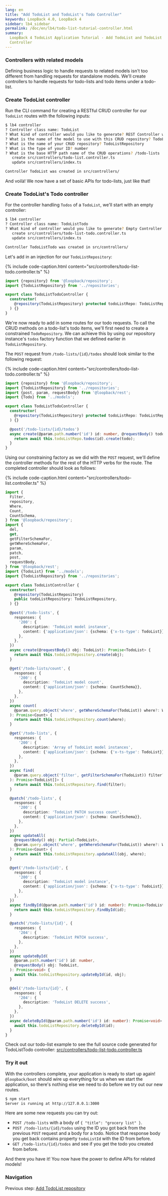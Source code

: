 ```yaml
---
lang: en
title: "Add TodoList and TodoList's Todo Controller"
keywords: LoopBack 4.0, LoopBack 4
sidebar: lb4_sidebar
permalink: /doc/en/lb4/todo-list-tutorial-controller.html
summary:
  LoopBack 4 TodoList Application Tutorial - Add TodoList and TodoList's Todo
  Controller
---
```


### Controllers with related models

Defining business logic to handle requests to related models isn't too different
from handling requests for standalone models. We'll create controllers to handle
requests for todo-lists and todo items under a todo-list.

### Create TodoList controller

Run the CLI command for creating a RESTful CRUD controller for our `TodoList`
routes with the following inputs:

```sh
$ lb4 controller
? Controller class name: TodoList
? What kind of controller would you like to generate? REST Controller with CRUD functions
? What is the name of the model to use with this CRUD repository? TodoList
? What is the name of your CRUD repository? TodoListRepository
? What is the type of your ID? number
? What is the base HTTP path name of the CRUD operations? /todo-lists
   create src/controllers/todo-list.controller.ts
   update src/controllers/index.ts

Controller TodoList was created in src/controllers/
```

And voilà! We now have a set of basic APIs for todo-lists, just like that!

### Create TodoList's Todo controller

For the controller handling `Todos` of a `TodoList`, we'll start with an empty
controller:

```sh
$ lb4 controller
? Controller class name: TodoListTodo
? What kind of controller would you like to generate? Empty Controller
   create src/controllers/todo-list-todo.controller.ts
   update src/controllers/index.ts

Controller TodoListTodo was created in src/controllers/
```

Let's add in an injection for our `TodoListRepository`:

{% include code-caption.html content="src/controllers/todo-list-todo.controller.ts" %}

```ts
import {repository} from '@loopback/repository';
import {TodoListRepository} from '../repositories';

export class TodoListTodoController {
  constructor(
    @repository(TodoListRepository) protected todoListRepo: TodoListRepository,
  ) {}
}
```

We're now ready to add in some routes for our todo requests. To call the CRUD
methods on a todo-list's todo items, we'll first need to create a constrained
`TodoRepository`. We can achieve this by using our repository instance's `todos`
factory function that we defined earlier in `TodoListRepository`.

The `POST` request from `/todo-lists/{id}/todos` should look similar to the
following request:

{% include code-caption.html content="src/controllers/todo-list-todo.controller.ts" %}

```ts
import {repository} from '@loopback/repository';
import {TodoListRepository} from '../repositories';
import {post, param, requestBody} from '@loopback/rest';
import {Todo} from '../models';

export class TodoListTodoController {
  constructor(
    @repository(TodoListRepository) protected todoListRepo: TodoListRepository,
  ) {}

  @post('/todo-lists/{id}/todos')
  async create(@param.path.number('id') id: number, @requestBody() todo: Todo) {
    return await this.todoListRepo.todos(id).create(todo);
  }
}
```

Using our constraining factory as we did with the `POST` request, we'll define
the controller methods for the rest of the HTTP verbs for the route. The
completed controller should look as follows:

{% include code-caption.html content="src/controllers/todo-list.controller.ts" %}

```ts
import {
  Filter,
  repository,
  Where,
  Count,
  CountSchema,
} from '@loopback/repository';
import {
  del,
  get,
  getFilterSchemaFor,
  getWhereSchemaFor,
  param,
  patch,
  post,
  requestBody,
} from '@loopback/rest';
import {TodoList} from '../models';
import {TodoListRepository} from '../repositories';

export class TodoListController {
  constructor(
    @repository(TodoListRepository)
    public todoListRepository: TodoListRepository,
  ) {}

  @post('/todo-lists', {
    responses: {
      '200': {
        description: 'TodoList model instance',
        content: {'application/json': {schema: {'x-ts-type': TodoList}}},
      },
    },
  })
  async create(@requestBody() obj: TodoList): Promise<TodoList> {
    return await this.todoListRepository.create(obj);
  }

  @get('/todo-lists/count', {
    responses: {
      '200': {
        description: 'TodoList model count',
        content: {'application/json': {schema: CountSchema}},
      },
    },
  })
  async count(
    @param.query.object('where', getWhereSchemaFor(TodoList)) where?: Where,
  ): Promise<Count> {
    return await this.todoListRepository.count(where);
  }

  @get('/todo-lists', {
    responses: {
      '200': {
        description: 'Array of TodoList model instances',
        content: {'application/json': {schema: {'x-ts-type': TodoList}}},
      },
    },
  })
  async find(
    @param.query.object('filter', getFilterSchemaFor(TodoList)) filter?: Filter,
  ): Promise<TodoList[]> {
    return await this.todoListRepository.find(filter);
  }

  @patch('/todo-lists', {
    responses: {
      '200': {
        description: 'TodoList PATCH success count',
        content: {'application/json': {schema: CountSchema}},
      },
    },
  })
  async updateAll(
    @requestBody() obj: Partial<TodoList>,
    @param.query.object('where', getWhereSchemaFor(TodoList)) where?: Where,
  ): Promise<Count> {
    return await this.todoListRepository.updateAll(obj, where);
  }

  @get('/todo-lists/{id}', {
    responses: {
      '200': {
        description: 'TodoList model instance',
        content: {'application/json': {schema: {'x-ts-type': TodoList}}},
      },
    },
  })
  async findById(@param.path.number('id') id: number): Promise<TodoList> {
    return await this.todoListRepository.findById(id);
  }

  @patch('/todo-lists/{id}', {
    responses: {
      '204': {
        description: 'TodoList PATCH success',
      },
    },
  })
  async updateById(
    @param.path.number('id') id: number,
    @requestBody() obj: TodoList,
  ): Promise<void> {
    await this.todoListRepository.updateById(id, obj);
  }

  @del('/todo-lists/{id}', {
    responses: {
      '204': {
        description: 'TodoList DELETE success',
      },
    },
  })
  async deleteById(@param.path.number('id') id: number): Promise<void> {
    await this.todoListRepository.deleteById(id);
  }
}
```

Check out our todo-list example to see the full source code generated for
TodoListTodo controller:
[src/controllers/todo-list-todo.controller.ts](https://github.com/strongloop/loopback-next/blob/master/examples/todo-list/src/controllers/todo-list-todo.controller.ts)

### Try it out

With the controllers complete, your application is ready to start up again!
`@loopback/boot` should wire up everything for us when we start the application,
so there's nothing else we need to do before we try out our new routes.

```sh
$ npm start
Server is running at http://127.0.0.1:3000
```

Here are some new requests you can try out:

- `POST /todo-lists` with a body of `{ "title": "grocery list" }`.
- `POST /todo-lists/{id}/todos` using the ID you got back from the previous
  `POST` request and a body for a todo. Notice that response body you get back
  contains property `todoListId` with the ID from before.
- `GET /todo-lists/{id}/todos` and see if you get the todo you created from
  before.

And there you have it! You now have the power to define APIs for related models!

### Navigation

Previous step: [Add TodoList repository](todo-list-tutorial-repository.md)
